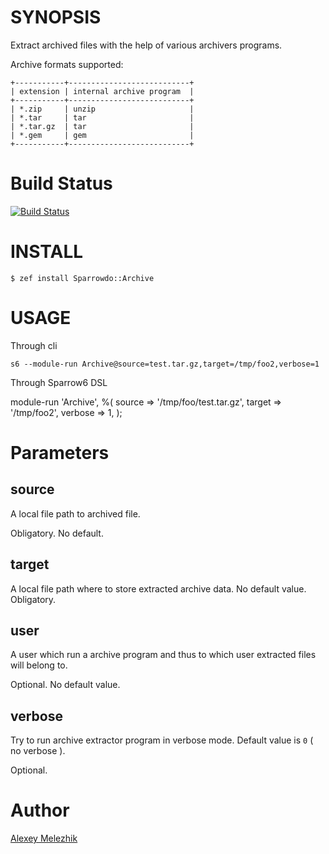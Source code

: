 # SYNOPSIS

Extract archived files with the help of various archivers programs.

Archive formats supported:

    +-----------+---------------------------+
    | extension | internal archive program  |
    +-----------+---------------------------+
    | *.zip     | unzip                     |
    | *.tar     | tar                       |
    | *.tar.gz  | tar                       |
    | *.gem     | gem                       |
    +-----------+---------------------------+

# Build Status

[![Build Status](https://travis-ci.org/melezhik/sparrowdo-archive.svg?branch=master)](https://travis-ci.org/melezhik/sparrowdo-archive)

# INSTALL

    $ zef install Sparrowdo::Archive

# USAGE

Through cli

    s6 --module-run Archive@source=test.tar.gz,target=/tmp/foo2,verbose=1

Through Sparrow6 DSL


   module-run 'Archive', %(
     source  => '/tmp/foo/test.tar.gz',
     target  => '/tmp/foo2',
     verbose => 1,
   );
    

# Parameters

## source

A local file path to archived file. 

Obligatory. No default.

## target

A local file path where to store extracted archive data. No default value. Obligatory.
  
## user

A user which run a archive program and thus to which user extracted files will belong to. 

Optional. No default value.

## verbose

Try to run archive extractor program in verbose mode. Default value is `0` ( no verbose ). 

Optional.

# Author

[Alexey Melezhik](melezhik@gmail.com)

